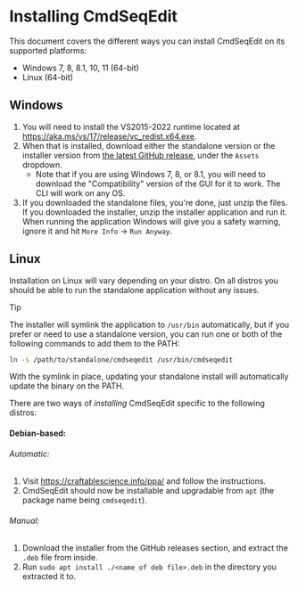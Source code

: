 # Installing CmdSeqEdit

This document covers the different ways you can install CmdSeqEdit on its supported
platforms:

- Windows 7, 8, 8.1, 10, 11 (64-bit)
- Linux (64-bit)

## Windows

1. You will need to install the VS2015-2022 runtime located at https://aka.ms/vs/17/release/vc_redist.x64.exe.
2. When that is installed, download either the standalone version or the installer version from [the latest
   GitHub release](https://github.com/craftablescience/CmdSeqEdit/releases/latest), under the `Assets` dropdown.
   - Note that if you are using Windows 7, 8, or 8.1, you will need to download the "Compatibility" version of the GUI for
     it to work. The CLI will work on any OS.
3. If you downloaded the standalone files, you're done, just unzip the files. If you downloaded the installer,
   unzip the installer application and run it. When running the application Windows will give you a safety warning,
   ignore it and hit `More Info` → `Run Anyway`.

## Linux

Installation on Linux will vary depending on your distro. On all distros you should be able to run the standalone
application without any issues.

> [!TIP]
> The installer will symlink the application to `/usr/bin` automatically,
> but if you prefer or need to use a standalone version, you can run one or both of the following commands to add them to the PATH:
>
> ```sh
> ln -s /path/to/standalone/cmdseqedit /usr/bin/cmdseqedit
> ```
>
> With the symlink in place, updating your standalone install will automatically update the binary on the PATH.

There are two ways of *installing* CmdSeqEdit specific to the following distros:

#### Debian-based:

###### Automatic:

1. Visit https://craftablescience.info/ppa/ and follow the instructions.
2. CmdSeqEdit should now be installable and upgradable from `apt` (the package name being `cmdseqedit`).

###### Manual:

1. Download the installer from the GitHub releases section, and extract the `.deb` file from inside.
2. Run `sudo apt install ./<name of deb file>.deb` in the directory you extracted it to.
